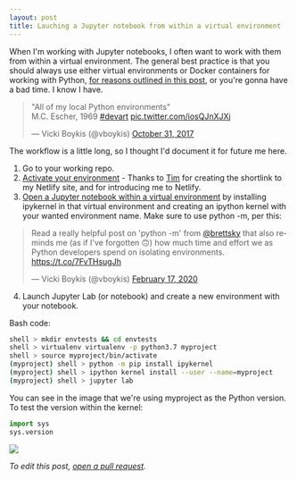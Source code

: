 ```yaml
---
layout: post
title: Lauching a Jupyter notebook from within a virtual environment
---
```


<meta name="twitter:card" content="summary">
<meta name="twitter:site" content="@vboykis">
<meta name="twitter:creator" content="@vboykis">
<meta name="twitter:title" content="Launching a Jupyter notebook from within a venv">
<meta name="twitter:description" content="Notes for myself.">


When I'm working with Jupyter notebooks, I often want to work with them from within a virtual environment. The general best practice is that you should always use either virtual environments or Docker containers for working with Python, [for reasons outlined in this post](https://snarky.ca/a-quick-and-dirty-guide-on-how-to-install-packages-for-python/), or you're gonna have a bad time. I know I have. 

<blockquote class="twitter-tweet"><p lang="en" dir="ltr">&quot;All of my local Python environments&quot;<br>M.C. Escher, 1969 <a href="https://twitter.com/hashtag/devart?src=hash&amp;ref_src=twsrc%5Etfw">#devart</a> <a href="https://t.co/iosQJnXJXj">pic.twitter.com/iosQJnXJXj</a></p>&mdash; Vicki Boykis (@vboykis) <a href="https://twitter.com/vboykis/status/925467002642354176?ref_src=twsrc%5Etfw">October 31, 2017</a></blockquote> <script async src="https://platform.twitter.com/widgets.js" charset="utf-8"></script> 


The workflow is a little long, so I thought I'd document it for future me here. 

1. Go to your working repo. 
2. [Activate your environment](https://venv.netlify.com/) - Thanks to [Tim](https://twitter.com/tdhopper/) for creating the shortlink to my Netlify site, and for introducing me to Netlify.
3. [Open a Jupyter notebook within a virtual environment](https://anbasile.github.io/posts/2017-06-25-jupyter-venv/) by installing ipykernel in that virtual environment and creating an ipython kernel with your wanted environment name. Make sure to use python -m, per this: 

<blockquote class="twitter-tweet"><p lang="en" dir="ltr">Read a really helpful post on &#39;python -m&#39; from <a href="https://twitter.com/brettsky?ref_src=twsrc%5Etfw">@brettsky</a> that also reminds me (as if I&#39;ve forgotten 🙃) how much time and effort we as Python developers spend on isolating environments. <a href="https://t.co/7FvTHsugJh">https://t.co/7FvTHsugJh</a></p>&mdash; Vicki Boykis (@vboykis) <a href="https://twitter.com/vboykis/status/1229453187893153792?ref_src=twsrc%5Etfw">February 17, 2020</a></blockquote> <script async src="https://platform.twitter.com/widgets.js" charset="utf-8"></script> 

4. Launch Jupyter Lab (or notebook) and create a new environment with your notebook. 


Bash code: 

```bash
shell > mkdir envtests && cd envtests
shell > virtualenv virtualenv -p python3.7 myproject
shell > source myproject/bin/activate 
(myproject) shell > python -m pip install ipykernel
(myproject) shell > ipython kernel install --user --name=myproject
(myproject) shell > jupyter lab
```

You can see in the image that we're using myproject as the Python version. To test the version within the kernel: 
```python
import sys
sys.version
```

![](https://raw.githubusercontent.com/veekaybee/veekaybee.github.io/master/images/myvenv2.png)

*To edit this post, [open a pull request](https://github.com/veekaybee/veekaybee.github.io).* 
